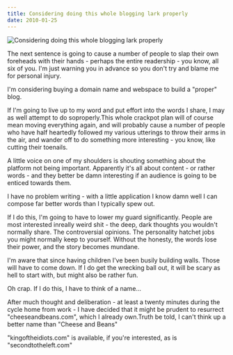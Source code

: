 ```yaml
---
title: Considering doing this whole blogging lark properly
date: 2010-01-25
---
```


![Considering doing this whole blogging lark properly](https://source.unsplash.com/03UCoidYvXw/1600x900)

The next sentence is going to cause a number of people to slap their own foreheads with their hands - perhaps the entire readership - you know, all six of you. I'm just warning you in advance so you don't try and blame me for personal injury.

I'm considering buying a domain name and webspace to build a "proper" blog.

If I'm going to live up to my word and put effort into the words I share, I may as well attempt to do soproperly.This whole crackpot plan will of course mean moving everything again, and will probably cause a number of people who have half heartedly followed my various utterings to throw their arms in the air, and wander off to do something more interesting - you know, like cutting their toenails.

A little voice on one of my shoulders is shouting something about the platform not being important. Apparently it's all about content - or rather words - and they better be damn interesting if an audience is going to be enticed towards them.

I have no problem writing - with a little application I know damn well I can compose far better words than I typically spew out.

If I do this, I'm going to have to lower my guard significantly. People are most interested inreally weird shit - the deep, dark thoughts you wouldn't normally share. The controversial opinions. The personality hatchet jobs you might normally keep to yourself. Without the honesty, the words lose their power, and the story becomes mundane.

I'm aware that since having children I've been busily building walls. Those will have to come down. If I do get the wrecking ball out, it will be scary as hell to start with, but might also be rather fun.

Oh crap. If I do this, I have to think of a name...

After much thought and deliberation - at least a twenty minutes during the cycle home from work - I have decided that it might be prudent to resurrect "cheeseandbeans.com", which I already own.Truth be told, I can't think up a better name than "Cheese and Beans"

"kingoftheidiots.com" is available, if you're interested, as is "secondtotheleft.com"